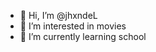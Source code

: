 - 👋 Hi, I’m @jhxndeL
- 👀 I’m interested in movies
- 🌱 I’m currently learning school

<!---
jhxndeL/jhxndeL is a ✨ special ✨ repository because its `README.md` (this file) appears on your GitHub profile.
You can click the Preview link to take a look at your changes.
--->
